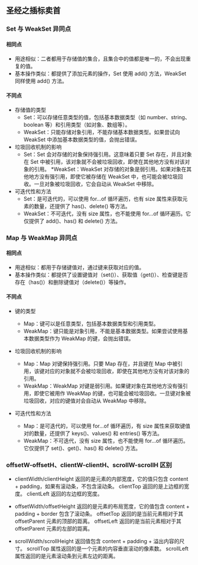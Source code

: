 ## 圣经之插标卖首

### Set 与 WeakSet 异同点

#### 相同点

- 用途相似：二者都用于存储值的集合，且集合中的值都是唯一的，不会出现重复的值。
- 基本操作类似：都提供了添加元素的操作，Set 使用 add() 方法，WeakSet 同样使用 add() 方法。

#### 不同点

- 存储值的类型
  - Set：可以存储任意类型的值，包括基本数据类型（如 number、string、boolean 等）和引用类型（如对象、数组等）。
  - WeakSet：只能存储对象引用，不能存储基本数据类型。如果尝试向 WeakSet 中添加基本数据类型的值，会抛出错误。
- 垃圾回收机制的影响
  - Set：Set 会对存储的对象保持强引用。这意味着只要 Set 存在，并且对象在 Set 中被引用，该对象就不会被垃圾回收，即使在其他地方没有对该对象的引用。
    \*WeakSet：WeakSet 对存储的对象是弱引用。如果对象在其他地方没有强引用，即使它被存储在 WeakSet 中，也可能会被垃圾回收。一旦对象被垃圾回收，它会自动从 WeakSet 中移除。
- 可迭代性和方法
  - Set：是可迭代的，可以使用 for...of 循环遍历，也有 size 属性来获取元素的数量，还提供了 has()、delete() 等方法。
  - WeakSet：不可迭代，没有 size 属性，也不能使用 for...of 循环遍历。它仅提供了 add()、has() 和 delete() 方法。

### Map 与 WeakMap 异同点

#### 相同点

- 用途相似：都用于存储键值对，通过键来获取对应的值。
- 基本操作类似：都提供了设置键值对（set()）、获取值（get()）、检查键是否存在（has()）和删除键值对（delete()）等操作。

#### 不同点

- 键的类型
  - Map：键可以是任意类型，包括基本数据类型和引用类型。
  - WeakMap：键只能是对象引用，不能是基本数据类型。如果尝试使用基本数据类型作为 WeakMap 的键，会抛出错误。
- 垃圾回收机制的影响
  - Map：Map 对键保持强引用。只要 Map 存在，并且键在 Map 中被引用，该键对应的对象就不会被垃圾回收，即使在其他地方没有对该对象的引用。
  - WeakMap：WeakMap 对键是弱引用。如果键对象在其他地方没有强引用，即使它被用作 WeakMap 的键，也可能会被垃圾回收。一旦键对象被垃圾回收，对应的键值对会自动从 WeakMap 中移除。
- 可迭代性和方法

  - Map：是可迭代的，可以使用 for...of 循环遍历，有 size 属性来获取键值对的数量，还提供了 keys()、values() 和 entries() 等方法。
  - WeakMap：不可迭代，没有 size 属性，也不能使用 for...of 循环遍历。它仅提供了 set()、get()、has() 和 delete() 方法。

### offsetW-offsetH、clientW-clientH、scrollW-scrollH 区别

- clientWidth/clientHeight 返回的是元素的内部宽度，它的值只包含 content + padding，如果有滚动条，不包含滚动条。
  clientTop 返回的是上边框的宽度。
  clientLeft 返回的左边框的宽度。

- offsetWidth/offsetHeight 返回的是元素的布局宽度，它的值包含 content + padding + border 包含了滚动条。
  offsetTop 返回的是当前元素相对于其 offsetParent 元素的顶部的距离。
  offsetLeft 返回的是当前元素相对于其 offsetParent 元素的左部的距离。

- scrollWidth/scrollHeight 返回值包含 content + padding + 溢出内容的尺寸。
  scrollTop 属性返回的是一个元素的内容垂直滚动的像素数。
  scrollLeft 属性返回的是元素滚动条到元素左边的距离。
